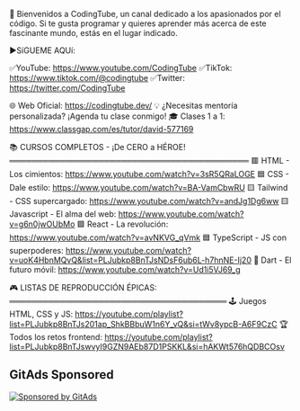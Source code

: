 👋 Bienvenidos a CodingTube, un canal dedicado a los apasionados por el código. Si te gusta programar y quieres aprender más acerca de este fascinante mundo, estás en el lugar indicado.

►SíGUEME AQUí:

✅YouTube: https://www.youtube.com/CodingTube
✅TikTok: https://www.tiktok.com/@codingtube
✅Twitter: https://twitter.com/CodingTube

🌐 Web Oficial: https://codingtube.dev/
💡 ¿Necesitas mentoría personalizada? ¡Agenda tu clase conmigo!
🎓 Clases 1 a 1: https://www.classgap.com/es/tutor/david-577169

📚 CURSOS COMPLETOS - ¡De CERO a HÉROE!
═══════════════════════════════════════════
🟥 HTML - Los cimientos: https://www.youtube.com/watch?v=3sR5QRaLOGE
🟦 CSS - Dale estilo: https://www.youtube.com/watch?v=BA-VamCbwRU
🟨 Tailwind - CSS supercargado: https://www.youtube.com/watch?v=andJg1Dg6ww
🟨 Javascript - El alma del web: https://www.youtube.com/watch?v=g6n0jwOUbMo
🟩 React - La revolución: https://www.youtube.com/watch?v=avNKVG_qVmk
🟦 TypeScript - JS con superpoderes: https://www.youtube.com/watch?v=uoK4HbnMQvQ&list=PLJubkp8BnTJsNDsF6ub6L-h7hnNE-Ij20
🎯 Dart - El futuro móvil: https://www.youtube.com/watch?v=Ud1i5VJ69_g

🎮 LISTAS DE REPRODUCCIÓN ÉPICAS:
═══════════════════════════════════════
🕹️ Juegos HTML, CSS y JS: https://youtube.com/playlist?list=PLJubkp8BnTJs201ap_ShkBBbuW1n6Y_vQ&si=tWv8ypcB-A6F9CzC
🏆 Todos los retos frontend: https://youtube.com/playlist?list=PLJubkp8BnTJswvyI9GZN9AEb87D1PSKKL&si=hAKWt576hQDBCOsv


<!-- GitAds-Verify: 6VZHXEPCQY13ZOZXZA5DFNHI5EL2TXWL -->

## GitAds Sponsored
[![Sponsored by GitAds](https://gitads.dev/v1/ad-serve?source=codingithub/codingithub@github)](https://gitads.dev/v1/ad-track?source=codingithub/codingithub@github)


